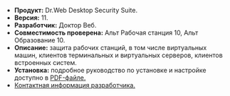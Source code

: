 * **Продукт:** Dr.Web Desktop Security Suite.
* **Версия:** 11.
* **Разработчик:** Доктор Веб.
* **Совместимость проверена:** Альт Рабочая станция 10, Альт Образование 10.
* **Описание:**
защита рабочих станций, в том числе виртуальных машин, клиентов терминальных и виртуальных серверов, клиентов встроенных систем.
* **Установка:**
подробное руководство по установке и настройке доступно в [PDF-файле.](https://www.basealt.ru/fileadmin/user_upload/compatibility/instr/e8e6064cafa98541cffcdcd00be4ddf6.pdf)
* [Контактная информация разработчика.](https://www.drweb.ru/)
